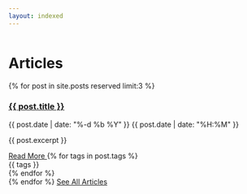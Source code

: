 ```yaml
---
layout: indexed
---
```

<div class="ui grey inverted vertical segment">
      <div class="ui stackable center aligned page grid">
        <div class="row">
          <div class="column">
            <h1 class="ui center aligned inverted header">
            Articles
            </h1>
            <div class="ui inverted horizontal divider"><i class="fa fa-github-square" style="font-size:5em;"></i></div>
          </div>
        </div>
        <div class="row">
          <div class="twelve wide column">
    {% for post in site.posts reserved limit:3 %}
            <div class="ui segment divided items left aligned">
              <div class="item">
                <div class="content">
                  <h3><a href="{{ post.url | prepend: site.baseurl }}" class="header">{{ post.title }}</a></h3>
                  <div class="meta">
                    <div class="cinema"><i class="fa fa-calendar"></i> {{ post.date | date: "%-d %b %Y" }} <i class="fa fa-clock-o"></i> {{ post.date | date: "%H:%M" }}</div>
                  </div>
                  <div class="ui horizontal divider"><i class="fa fa-github-square" style="font-size: 2em;"></i></div>
                  <div class="description">
                    <p>{{ post.excerpt }}</p>
                  </div>
                  <div class="extra">
                    <a href="{{ post.url | prepend: site.baseurl }}" class="ui right floated primary button">
                      Read More <i class="fa fa-chevron-right"></i>
                    </a>
                    {% for tags in post.tags %}
                    <div class="ui label"><i class="fa fa-tag"></i> {{ tags }}</div>
                    {% endfor %}
                  </div>
                </div>
              </div>
            </div>
    {% endfor %}
    <a class="huge ui blue button" href="/allpost/" target="_blank">See All Articles <i class="fa fa-chevron-right"></i></a>
          </div>
        </div>
      </div>
    </div>